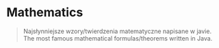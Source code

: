# Mathematics
> Najsłynniejsze wzory/twierdzenia matematyczne napisane w javie. 
> The most famous mathematical formulas/theorems written in Java.

